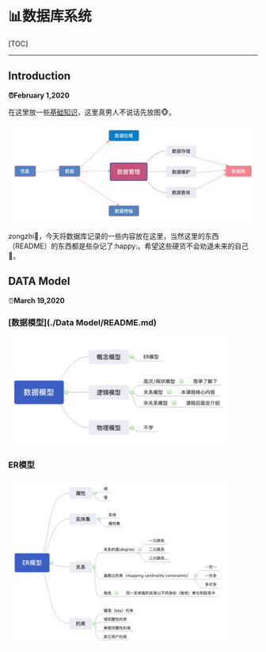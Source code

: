 # :bar_chart:数据库系统

[TOC]

---



## Introduction 

**:alarm_clock:February 1,2020**

在这里放一些[基础知识](./Introduction/BasicKnowledge.md)，这里真男人不说话先放图:monkey_face:。

<img src="https://github.com/terminator-128/FairLand.github.io/raw/master/pictures/DataBase_Datamanage_Data.png" style="zoom:75%;" />

zongzhi:full_moon_with_face:，今天将数据库记录的一些内容放在这里，当然这里的东西（README）的东西都是些杂记了:happy:。希望这些硬货不会劝退未来的自己:clown_face:。



## DATA Model

:alarm_clock:**March 19,2020**

### [数据模型](./Data Model/README.md)

<img src="https://github.com/terminator-128/FairLand.github.io/raw/master/pictures/DATA_model_tree.png" style="width:90%" />

### ER模型

<img src="https://github.com/terminator-128/FairLand.github.io/raw/master/pictures/DATA_model_tree_ER.png" style="width:90%" />
